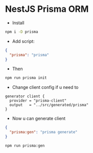 # NestJS Prisma ORM

- Install

```sh
npm i -D prisma
```

- Add script:

```json
{
  "prisma": "prisma"
}
```

- Then

```sh
npm run prisma init
```

- Change client config if u need to

```prisma
generator client {
  provider = "prisma-client"
  output   = "../src/generated/prisma"
}
```

- Now u can generate client

```json
{
  "prisma:gen": "prisma generate"
}
```
```sh
npm run prisma:gen
```